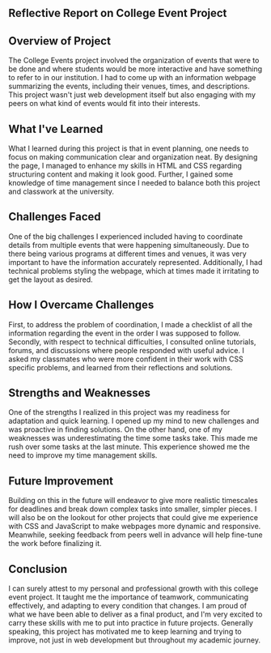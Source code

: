 ## Reflective Report on College Event Project

## Overview of Project
The College Events project involved the organization of events that were to be done and where students would be more interactive and have something to refer to in our institution. I had to come up with an information webpage summarizing the events, including their venues, times, and descriptions. This project wasn't just web development itself but also engaging with my peers on what kind of events would fit into their interests.

## What I've Learned
What I learned during this project is that in event planning, one needs to focus on making communication clear and organization neat. By designing the page, I managed to enhance my skills in HTML and CSS regarding structuring content and making it look good. Further, I gained some knowledge of time management since I needed to balance both this project and classwork at the university.

## Challenges Faced
One of the big challenges I experienced included having to coordinate details from multiple events that were happening simultaneously. Due to there being various programs at different times and venues, it was very important to have the information accurately represented. Additionally, I had technical problems styling the webpage, which at times made it irritating to get the layout as desired.

## How I Overcame Challenges
First, to address the problem of coordination, I made a checklist of all the information regarding the event in the order I was supposed to follow. Secondly, with respect to technical difficulties, I consulted online tutorials, forums, and discussions where people responded with useful advice. I asked my classmates who were more confident in their work with CSS specific problems, and learned from their reflections and solutions.

## Strengths and Weaknesses
One of the strengths I realized in this project was my readiness for adaptation and quick learning. I opened up my mind to new challenges and was proactive in finding solutions. On the other hand, one of my weaknesses was underestimating the time some tasks take. This made me rush over some tasks at the last minute. This experience showed me the need to improve my time management skills.

## Future Improvement
Building on this in the future will endeavor to give more realistic timescales for deadlines and break down complex tasks into smaller, simpler pieces. I will also be on the lookout for other projects that could give me experience with CSS and JavaScript to make webpages more dynamic and responsive. Meanwhile, seeking feedback from peers well in advance will help fine-tune the work before finalizing it.

## Conclusion
I can surely attest to my personal and professional growth with this college event project. It taught me the importance of teamwork, communicating effectively, and adapting to every condition that changes. I am proud of what we have been able to deliver as a final product, and I'm very excited to carry these skills with me to put into practice in future projects. Generally speaking, this project has motivated me to keep learning and trying to improve, not just in web development but throughout my academic journey.


